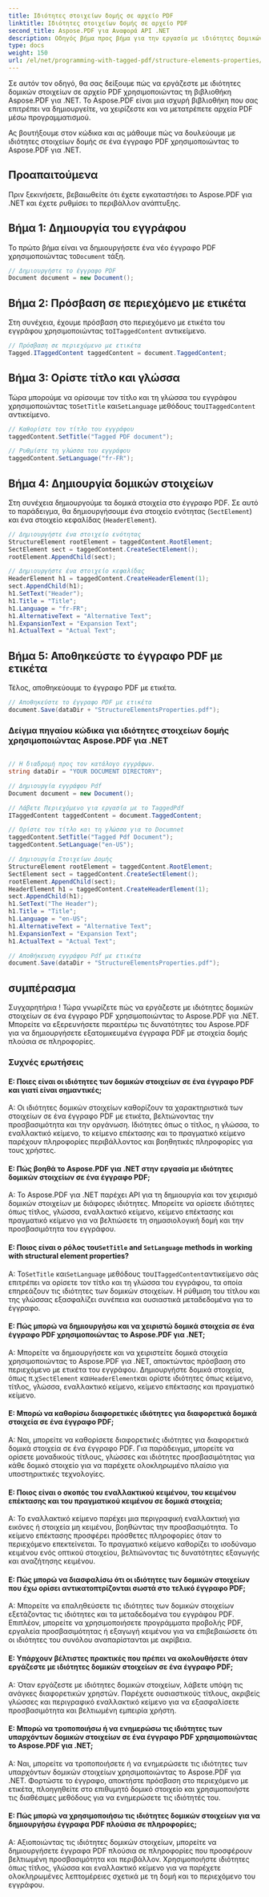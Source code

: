 ```yaml
---
title: Ιδιότητες στοιχείων δομής σε αρχείο PDF
linktitle: Ιδιότητες στοιχείων δομής σε αρχείο PDF
second_title: Aspose.PDF για Αναφορά API .NET
description: Οδηγός βήμα προς βήμα για την εργασία με ιδιότητες δομικών στοιχείων σε αρχείο PDF με Aspose.PDF για .NET. Δημιουργήστε δομικά στοιχεία πλούσια σε πληροφορίες.
type: docs
weight: 150
url: /el/net/programming-with-tagged-pdf/structure-elements-properties/
---
```

Σε αυτόν τον οδηγό, θα σας δείξουμε πώς να εργάζεστε με ιδιότητες δομικών στοιχείων σε αρχείο PDF χρησιμοποιώντας τη βιβλιοθήκη Aspose.PDF για .NET. Το Aspose.PDF είναι μια ισχυρή βιβλιοθήκη που σας επιτρέπει να δημιουργείτε, να χειρίζεστε και να μετατρέπετε αρχεία PDF μέσω προγραμματισμού.

Ας βουτήξουμε στον κώδικα και ας μάθουμε πώς να δουλεύουμε με ιδιότητες στοιχείων δομής σε ένα έγγραφο PDF χρησιμοποιώντας το Aspose.PDF για .NET.

## Προαπαιτούμενα

Πριν ξεκινήσετε, βεβαιωθείτε ότι έχετε εγκαταστήσει το Aspose.PDF για .NET και έχετε ρυθμίσει το περιβάλλον ανάπτυξης.

## Βήμα 1: Δημιουργία του εγγράφου

 Το πρώτο βήμα είναι να δημιουργήσετε ένα νέο έγγραφο PDF χρησιμοποιώντας το`Document` τάξη.

```csharp
// Δημιουργήστε το έγγραφο PDF
Document document = new Document();
```

## Βήμα 2: Πρόσβαση σε περιεχόμενο με ετικέτα

 Στη συνέχεια, έχουμε πρόσβαση στο περιεχόμενο με ετικέτα του εγγράφου χρησιμοποιώντας το`ITaggedContent` αντικείμενο.

```csharp
// Πρόσβαση σε περιεχόμενο με ετικέτα
Tagged.ITaggedContent taggedContent = document.TaggedContent;
```

## Βήμα 3: Ορίστε τίτλο και γλώσσα

 Τώρα μπορούμε να ορίσουμε τον τίτλο και τη γλώσσα του εγγράφου χρησιμοποιώντας το`SetTitle` και`SetLanguage` μεθόδους του`ITaggedContent` αντικείμενο.

```csharp
// Καθορίστε τον τίτλο του εγγράφου
taggedContent.SetTitle("Tagged PDF document");

// Ρυθμίστε τη γλώσσα του εγγράφου
taggedContent.SetLanguage("fr-FR");
```

## Βήμα 4: Δημιουργία δομικών στοιχείων

Στη συνέχεια δημιουργούμε τα δομικά στοιχεία στο έγγραφο PDF. Σε αυτό το παράδειγμα, θα δημιουργήσουμε ένα στοιχείο ενότητας (`SectElement`) και ένα στοιχείο κεφαλίδας (`HeaderElement`).

```csharp
// Δημιουργήστε ένα στοιχείο ενότητας
StructureElement rootElement = taggedContent.RootElement;
SectElement sect = taggedContent.CreateSectElement();
rootElement.AppendChild(sect);

// Δημιουργήστε ένα στοιχείο κεφαλίδας
HeaderElement h1 = taggedContent.CreateHeaderElement(1);
sect.AppendChild(h1);
h1.SetText("Header");
h1.Title = "Title";
h1.Language = "fr-FR";
h1.AlternativeText = "Alternative Text";
h1.ExpansionText = "Expansion Text";
h1.ActualText = "Actual Text";
```

## Βήμα 5: Αποθηκεύστε το έγγραφο PDF με ετικέτα

Τέλος, αποθηκεύουμε το έγγραφο PDF με ετικέτα.

```csharp
// Αποθηκεύστε το έγγραφο PDF με ετικέτα
document.Save(dataDir + "StructureElementsProperties.pdf");
```

### Δείγμα πηγαίου κώδικα για ιδιότητες στοιχείων δομής χρησιμοποιώντας Aspose.PDF για .NET 
```csharp

// Η διαδρομή προς τον κατάλογο εγγράφων.
string dataDir = "YOUR DOCUMENT DIRECTORY";

// Δημιουργία εγγράφου Pdf
Document document = new Document();

// Λάβετε Περιεχόμενο για εργασία με το TaggedPdf
ITaggedContent taggedContent = document.TaggedContent;

// Ορίστε τον τίτλο και τη γλώσσα για το Documnet
taggedContent.SetTitle("Tagged Pdf Document");
taggedContent.SetLanguage("en-US");

// Δημιουργία Στοιχείων Δομής
StructureElement rootElement = taggedContent.RootElement;
SectElement sect = taggedContent.CreateSectElement();
rootElement.AppendChild(sect);
HeaderElement h1 = taggedContent.CreateHeaderElement(1);
sect.AppendChild(h1);
h1.SetText("The Header");
h1.Title = "Title";
h1.Language = "en-US";
h1.AlternativeText = "Alternative Text";
h1.ExpansionText = "Expansion Text";
h1.ActualText = "Actual Text";

// Αποθήκευση εγγράφου Pdf με ετικέτα
document.Save(dataDir + "StructureElementsProperties.pdf");

```

## συμπέρασμα

Συγχαρητήρια ! Τώρα γνωρίζετε πώς να εργάζεστε με ιδιότητες δομικών στοιχείων σε ένα έγγραφο PDF χρησιμοποιώντας το Aspose.PDF για .NET. Μπορείτε να εξερευνήσετε περαιτέρω τις δυνατότητες του Aspose.PDF για να δημιουργήσετε εξατομικευμένα έγγραφα PDF με στοιχεία δομής πλούσια σε πληροφορίες.

### Συχνές ερωτήσεις

#### Ε: Ποιες είναι οι ιδιότητες των δομικών στοιχείων σε ένα έγγραφο PDF και γιατί είναι σημαντικές;

Α: Οι ιδιότητες δομικών στοιχείων καθορίζουν τα χαρακτηριστικά των στοιχείων σε ένα έγγραφο PDF με ετικέτα, βελτιώνοντας την προσβασιμότητα και την οργάνωση. Ιδιότητες όπως ο τίτλος, η γλώσσα, το εναλλακτικό κείμενο, το κείμενο επέκτασης και το πραγματικό κείμενο παρέχουν πληροφορίες περιβάλλοντος και βοηθητικές πληροφορίες για τους χρήστες.

#### Ε: Πώς βοηθά το Aspose.PDF για .NET στην εργασία με ιδιότητες δομικών στοιχείων σε ένα έγγραφο PDF;

Α: Το Aspose.PDF για .NET παρέχει API για τη δημιουργία και τον χειρισμό δομικών στοιχείων με διάφορες ιδιότητες. Μπορείτε να ορίσετε ιδιότητες όπως τίτλος, γλώσσα, εναλλακτικό κείμενο, κείμενο επέκτασης και πραγματικό κείμενο για να βελτιώσετε τη σημασιολογική δομή και την προσβασιμότητα του εγγράφου.

####  Ε: Ποιος είναι ο ρόλος του`SetTitle` and `SetLanguage` methods in working with structural element properties?

 Α: Το`SetTitle` και`SetLanguage` μεθόδους του`ITaggedContent`αντικείμενο σάς επιτρέπει να ορίσετε τον τίτλο και τη γλώσσα του εγγράφου, τα οποία επηρεάζουν τις ιδιότητες των δομικών στοιχείων. Η ρύθμιση του τίτλου και της γλώσσας εξασφαλίζει συνέπεια και ουσιαστικά μεταδεδομένα για το έγγραφο.

#### Ε: Πώς μπορώ να δημιουργήσω και να χειριστώ δομικά στοιχεία σε ένα έγγραφο PDF χρησιμοποιώντας το Aspose.PDF για .NET;

 Α: Μπορείτε να δημιουργήσετε και να χειριστείτε δομικά στοιχεία χρησιμοποιώντας το Aspose.PDF για .NET, αποκτώντας πρόσβαση στο περιεχόμενο με ετικέτα του εγγράφου. Δημιουργήστε δομικά στοιχεία, όπως π.χ`SectElement` και`HeaderElement`και ορίστε ιδιότητες όπως κείμενο, τίτλος, γλώσσα, εναλλακτικό κείμενο, κείμενο επέκτασης και πραγματικό κείμενο.

#### Ε: Μπορώ να καθορίσω διαφορετικές ιδιότητες για διαφορετικά δομικά στοιχεία σε ένα έγγραφο PDF;

Α: Ναι, μπορείτε να καθορίσετε διαφορετικές ιδιότητες για διαφορετικά δομικά στοιχεία σε ένα έγγραφο PDF. Για παράδειγμα, μπορείτε να ορίσετε μοναδικούς τίτλους, γλώσσες και ιδιότητες προσβασιμότητας για κάθε δομικό στοιχείο για να παρέχετε ολοκληρωμένο πλαίσιο για υποστηρικτικές τεχνολογίες.

#### Ε: Ποιος είναι ο σκοπός του εναλλακτικού κειμένου, του κειμένου επέκτασης και του πραγματικού κειμένου σε δομικά στοιχεία;

Α: Το εναλλακτικό κείμενο παρέχει μια περιγραφική εναλλακτική για εικόνες ή στοιχεία μη κειμένου, βοηθώντας την προσβασιμότητα. Το κείμενο επέκτασης προσφέρει πρόσθετες πληροφορίες όταν το περιεχόμενο επεκτείνεται. Το πραγματικό κείμενο καθορίζει το ισοδύναμο κειμένου ενός οπτικού στοιχείου, βελτιώνοντας τις δυνατότητες εξαγωγής και αναζήτησης κειμένου.

#### Ε: Πώς μπορώ να διασφαλίσω ότι οι ιδιότητες των δομικών στοιχείων που έχω ορίσει αντικατοπτρίζονται σωστά στο τελικό έγγραφο PDF;

Α: Μπορείτε να επαληθεύσετε τις ιδιότητες των δομικών στοιχείων εξετάζοντας τις ιδιότητες και τα μεταδεδομένα του εγγράφου PDF. Επιπλέον, μπορείτε να χρησιμοποιήσετε προγράμματα προβολής PDF, εργαλεία προσβασιμότητας ή εξαγωγή κειμένου για να επιβεβαιώσετε ότι οι ιδιότητες του συνόλου αναπαρίστανται με ακρίβεια.

#### Ε: Υπάρχουν βέλτιστες πρακτικές που πρέπει να ακολουθήσετε όταν εργάζεστε με ιδιότητες δομικών στοιχείων σε ένα έγγραφο PDF;

Α: Όταν εργάζεστε με ιδιότητες δομικών στοιχείων, λάβετε υπόψη τις ανάγκες διαφορετικών χρηστών. Παρέχετε ουσιαστικούς τίτλους, ακριβείς γλώσσες και περιγραφικό εναλλακτικό κείμενο για να εξασφαλίσετε προσβασιμότητα και βελτιωμένη εμπειρία χρήστη.

#### Ε: Μπορώ να τροποποιήσω ή να ενημερώσω τις ιδιότητες των υπαρχόντων δομικών στοιχείων σε ένα έγγραφο PDF χρησιμοποιώντας το Aspose.PDF για .NET;

Α: Ναι, μπορείτε να τροποποιήσετε ή να ενημερώσετε τις ιδιότητες των υπαρχόντων δομικών στοιχείων χρησιμοποιώντας το Aspose.PDF για .NET. Φορτώστε το έγγραφο, αποκτήστε πρόσβαση στο περιεχόμενο με ετικέτα, πλοηγηθείτε στο επιθυμητό δομικό στοιχείο και χρησιμοποιήστε τις διαθέσιμες μεθόδους για να ενημερώσετε τις ιδιότητές του.

#### Ε: Πώς μπορώ να χρησιμοποιήσω τις ιδιότητες δομικών στοιχείων για να δημιουργήσω έγγραφα PDF πλούσια σε πληροφορίες;

Α: Αξιοποιώντας τις ιδιότητες δομικών στοιχείων, μπορείτε να δημιουργήσετε έγγραφα PDF πλούσια σε πληροφορίες που προσφέρουν βελτιωμένη προσβασιμότητα και περιβάλλον. Χρησιμοποιήστε ιδιότητες όπως τίτλος, γλώσσα και εναλλακτικό κείμενο για να παρέχετε ολοκληρωμένες λεπτομέρειες σχετικά με τη δομή και το περιεχόμενο του εγγράφου.